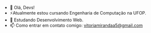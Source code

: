 - 👋 Olá, Devs!
- ⚡Atualmente estou cursando Engenharia de Computação na UFOP.
- 🌱 Estudando Desenvolvimento Web.
- 📫 Como entrar em contato comigo: vitoriamirandaa5@gmail.com
<!---
vitoriasmiranda/vitoriasmiranda is a ✨ special ✨ repository because its `README.md` (this file) appears on your GitHub profile.
You can click the Preview link to take a look at your changes.
--->
